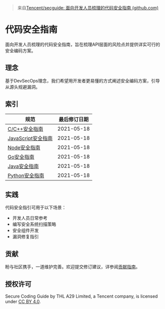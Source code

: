 
> 来自[Tencent/secguide: 面向开发人员梳理的代码安全指南 (github.com)](https://github.com/Tencent/secguide)
# 代码安全指南

面向开发人员梳理的代码安全指南，旨在梳理API层面的风险点并提供详实可行的安全编码方案。



## 理念
基于DevSecOps理念，我们希望用开发者更易懂的方式阐述安全编码方案，引导从源头规避漏洞。



## 索引

| 规范               | 最后修订日期 |
| ------------------ | ------------ |
| [C/C++安全指南](./C,C++安全指南.md)      | 2021-05-18   |
| [JavaScript安全指南](./JavaScript安全指南.md#1) | 2021-05-18   |
| [Node安全指南](./JavaScript安全指南.md#2)        | 2021-05-18   |
| [Go安全指南](./Go安全指南.md)         | 2021-05-18   |
| [Java安全指南](./Java安全指南.md)         | 2021-05-18   |
| [Python安全指南](./Python安全指南.md)         | 2021-05-18   |


## 实践
代码安全指引可用于以下场景：
- 开发人员日常参考
- 编写安全系统扫描策略
- 安全组件开发
- 漏洞修复指引


## 贡献

盼与社区携手，一道维护完善。欢迎提交修订建议，详参阅[贡献指南](./CONTRIBUTING.md)。



## 授权许可

Secure Coding Guide by THL A29 Limited, a Tencent company, is licensed under [CC BY 4.0](https://creativecommons.org/licenses/by-sa/4.0/).
